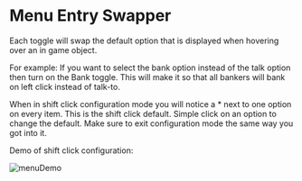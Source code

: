 # Menu Entry Swapper

Each toggle will swap the default option that is displayed when hovering over an in game object.

For example:
If you want to select the bank option instead of the talk option then turn on the Bank toggle. This will make it so that all bankers will bank on left click instead of talk-to.

When in shift click configuration mode you will notice a * next to one option on every item. This is the shift click default. Simple click on an option to change the default. Make sure to exit configuration mode the same way you got into it.

Demo of shift click configuration:

![menuDemo](https://puu.sh/zVEcD/aff42db5c7.gif)